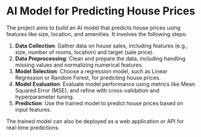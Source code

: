 # AI Model for Predicting House Prices

The project aims to build an AI model that predicts house prices using features like size, location, and amenities. It involves the following steps:

1. **Data Collection**: Gather data on house sales, including features (e.g., size, number of rooms, location) and target (sale price).
2. **Data Preprocessing**: Clean and prepare the data, including handling missing values and normalizing numerical features.
3. **Model Selection**: Choose a regression model, such as Linear Regression or Random Forest, for predicting house prices.
4. **Model Evaluation**: Evaluate model performance using metrics like Mean Squared Error (MSE), and refine with cross-validation and hyperparameter tuning.
5. **Prediction**: Use the trained model to predict house prices based on input features.

The trained model can also be deployed as a web application or API for real-time predictions.
